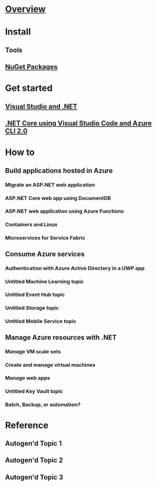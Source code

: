 # [Overview](index.md)

# Install
## Tools
## [NuGet Packages](packages.md)

# Get started
## [Visual Studio and .NET](get-started-net.md)
## [.NET Core using Visual Studio Code and Azure CLI 2.0](get-started-cli.md)

# How to

## Build applications hosted in Azure
### Migrate an ASP.NET web application
### ASP.NET Core web app using DocumentDB
### ASP.NET web application using Azure Functions
### Containers and Linux
### Microservices for Service Fabric

## Consume Azure services
### Authentication with Azure Active Directory in a UWP app
### Untitled Machine Learning topic
### Untitled Event Hub topic
### Untitled Storage topic
### Untitled Mobile Service topic

## Manage Azure resources with .NET
### Manage VM scale sets
### Create and manage virtual machines
### Manage web apps
### Untitled Key Vault topic
### Batch, Backup, or automation?

# Reference
## Autogen'd Topic 1
## Autogen'd Topic 2
## Autogen'd Topic 3
